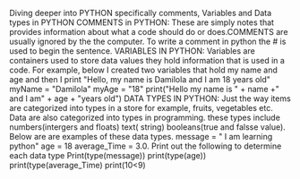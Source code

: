 Diving deeper into PYTHON specifically comments, Variables and Data types in PYTHON
COMMENTS in PYTHON: These are simply notes that provides information about what a code should do or does.COMMENTS are usually ignored by the the computer. To write a comment in python the # is used to begin the sentence.
VARIABLES IN PYTHON: Variables are containers used to store data values they hold information  that is used in a code. For example, below I created two variables that hold my name and age and then I print "Hello, my name is Damilola and I am 18 years old"  myName = "Damilola" myAge = "18" print("Hello my name is " + name +" and I am" + age + "years old")
DATA TYPES IN PYTHON: Just the way items are categorized into types in a store for example, fruits, vegetables etc. Data are also categorized into types in programming. these types include numbers(intergers and floats) text( string) booleans(true and falsse value). Below are are examples of these data types. message = " I am learning python" age = 18 average_Time = 3.0. Print out the following to determine each data type Print(type(message)) print(type(age)) print(type(average_Time) print(10<9)
